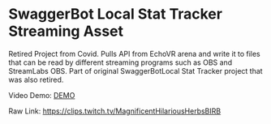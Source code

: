 # SwaggerBot Local Stat Tracker Streaming Asset

Retired Project from Covid. Pulls API from EchoVR arena and write it to files that can be read by different streaming programs such as OBS and StreamLabs OBS. Part of original SwaggerBotLocal Stat Tracker project that was also retired.


Video Demo: [DEMO](https://clips.twitch.tv/MagnificentHilariousHerbsBIRB)

Raw Link:  https://clips.twitch.tv/MagnificentHilariousHerbsBIRB
